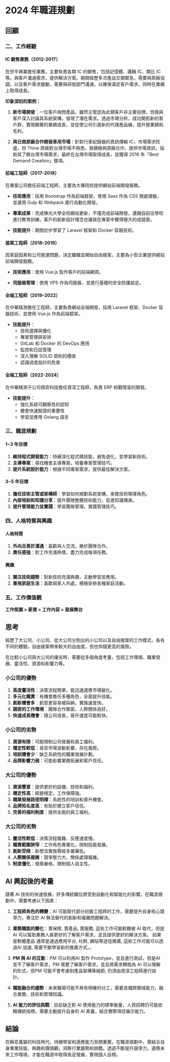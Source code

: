 # 2024 年職涯規劃

## 回顧

### 二、工作經驗

#### **IC 銷售業務（2012-2017）**

在世平興業擔任業務，主要負責各類 IC 的銷售，包括記憶體、邏輯 IC、類比 IC 等。與客戶溝通需求，提供解決方案。期間經歷多次產品交期緊急，需要與原廠協調，以及客戶需求變動，需要與研發部門溝通，以確保滿足客戶需求，同時在業績上取得成長。

**印象深刻的案例：**

1. **新市場開發**：一位客戶詢問產品，雖然主管認為此類客戶非主要目標，但我與客戶深入討論其系統架構，發現了潛在需求。透過市場分析，成功開拓新的客戶群，實現顯著的業績成長，並促使公司引進新的代理產品線，提升營業額和毛利。

2. **與日商原廠合作開發車用市場**：針對行車紀錄器的資訊傳輸 IC，市場需求旺盛，但 Thine 原廠對台灣市場不熟悉。我積極與原廠合作，提供市場資訊，協助其了解台灣市場需求，最終在台灣市場取得成長，並獲得 2016 年「Best Demand Creation」獎項。

#### **前端工程師（2017-2018）**

在專案公司擔任前端工程師，主要為大專院校提供網站前端開發服務。

- **技術應用**：採用 Bootstrap 作為前端框架，使用 Sass 作為 CSS 預處理器，並運用 Gulp 和 Webpack 進行自動化開發。

- **專案成果**：完成佛光大學全校網站更新，不僅完成前端開發，還親自前往學校進行教育訓練。客戶的創新設計理念也讓我在專案中獲得極大的成就感。

- **技能提升**：期間初步學習了 Laravel 框架和 Docker 容器技術。

#### **接案工程師（2018-2019）**

因家庭因素和公司營運問題，決定離職並開始自由接案，主要為小型企業提供網站前端開發服務。

- **技術應用**：使用 Vue.js 製作客戶的前端網頁。

- **伺服器管理**：使用 VPS 作為伺服器，並進行基礎的安全防護設定。

#### **全端工程師（2019-2022）**

在中華精測擔任工程師，主要負責網站全端開發，採用 Laravel 框架、Docker 容器技術，並使用 Vue.js 作為前端框架。

- **技能提升**：
  - 技術選擇與優化
  - 專案管理與安排
  - GitLab 和 Docker 的 DevOps 應用
  - 監控和日誌管理
  - 深入理解 SOLID 原則的價值
  - 認識過度設計的危害

#### **全端工程師（2022-2024）**

在中華精測子公司揚弈科技擔任資深工程師，負責 ERP 和戰情室的開發。

- **技能提升**：
  - 強化系統可觀察性的認知
  - 體會快速驗證的重要性
  - 學習並應用 Golang 語言

### 三、職涯規劃

#### **1~3 年目標**

1. **維持程式開發能力**：持續深化程式碼技能，避免退化，並學習新技術。
2. **主導專案**：尋找機會主導專案，培養專案管理技巧。
3. **提升系統設計能力**：根據不同專案需求，提供最佳解決方案。

#### **3~5 年目標**

1. **擔任技術主管或架構師**：學習如何規劃系統架構，承擔技術領導角色。
2. **內部培訓和知識分享**：提升團隊整體技術能力，促進知識傳承。
3. **提升管理能力並實踐**：學習團隊管理，實踐管理技巧。

### 四、人格特質與興趣

#### **人格特質**

1. **外向且善於溝通**：喜歡與人交流，樂於團隊合作。
2. **責任感強**：對工作充滿熱情，盡力完成每項任務。

#### **興趣**

1. **關注技術趨勢**：對新技術充滿興趣，主動學習並應用。
2. **重視家庭生活**：喜歡與家人共處，積極安排各種家庭活動。

### 五、工作價值觀

**工作氛圍 > 薪資 > 工作內容 > 發展舞台**

## 思考

經歷了大公司、小公司、從大公司分割出的小公司以及自由接案的工作模式，各有不同的體驗。自由接案帶來較大的自由度，但也伴隨更高的風險。

在比較小公司與大公司的優劣時，需要從多個角度考量，包括工作環境、職業發展、靈活性、資源和影響力等。

### **小公司的優勢**

1. **高度靈活性**：決策流程簡單，能迅速適應市場變化。
2. **多元化職責**：有機會擔任多種角色，全面提升技能。
3. **創新機會多**：創意更容易被採納，實施速度快。
4. **親密的工作環境**：團隊合作緊密，人際關係良好。
5. **快速成長機會**：隨公司成長，晉升速度可能較快。

### **小公司的劣勢**

1. **資源有限**：可能限制公司發展和員工福利。
2. **穩定性較低**：易受市場波動影響，存在風險。
3. **培訓機會少**：缺乏系統性的職業發展計劃。
4. **品牌影響力弱**：可能影響業務拓展和客戶信任。

### **大公司的優勢**

1. **資源豐富**：提供更好的設備、技術和福利。
2. **穩定性高**：經營穩定，工作保障強。
3. **職業發展路徑明確**：系統性的培訓和晉升機會。
4. **品牌知名度高**：有助於建立客戶信任。
5. **完善的福利制度**：提供全面的員工福利。

### **大公司的劣勢**

1. **靈活性較低**：決策流程複雜，反應速度慢。
2. **職責範圍狹窄**：工作角色專業化，限制技能發展。
3. **創新受限**：新想法實施需經多層審批。
4. **人際關係複雜**：競爭壓力大，關係處理複雜。
5. **制度僵化**：規章嚴格，限制個人自主性。

## AI 興起後的考量

隨著 AI 技術的快速發展，許多傳統職位將受到自動化和智能化的影響。在職涯規劃中，需要考慮以下因素：

1. **工程師角色的轉變**：AI 可能取代部分初級工程師的工作，需要提升自身核心競爭力，專注於 AI 無法替代的創新和複雜問題解決。

2. **業務職能的變化**：賣保險, 賣產品, 賣服務, 這些工作可能較難被 AI 取代，但是 AI 可以幫助業務人員更好的了解客戶需求，並且提供更好的解決方案。 如果是軟體產品 通常是通過應用平台, 社群, 網站等途徑推廣, 這些工作可能可以透過AI 加速, 需要不斷學習新的推廣方式。。

3. **PM 與 AI 的互動**：PM 可以利用AI 製作 Prototype，並且進行測試，但是AI 並不了解客戶需求，PM 需要了解客戶需求，並且將需求轉換為 AI 可以理解的形式，但PM 可能不會考慮到產品架構等細節, 仍須由資深工程師進行設計。

4. **職能融合的趨勢**：未來職場可能不再有明確的分工，需要具備跨領域能力，融合業務、技術和管理知識。

5. **AI 能力的評估挑戰**：目前缺乏對 AI 使用能力的標準衡量，人資招聘仍可能依賴傳統指標。需要主動提升自身的 AI 素養，結合實際項目展示能力。

## 結論

在瞬息萬變的科技時代，持續學習和適應能力至關重要。在職涯規劃中，需結合自身專業技能、興趣和價值觀，洞察行業趨勢和挑戰。透過不斷提升競爭力，適應未來工作環境，才能在職涯中取得長足發展，實現個人目標。